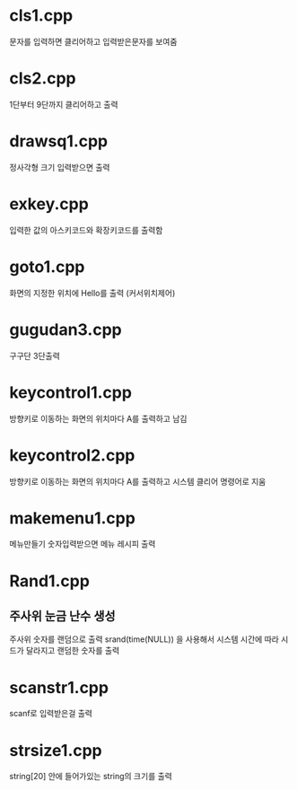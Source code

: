 # cls1.cpp
문자를 입력하면 클리어하고 입력받은문자를 보여줌
# cls2.cpp
1단부터 9단까지 클리어하고 출력
# drawsq1.cpp
정사각형 크기 입력받으면 출력

# exkey.cpp
입력한 값의 아스키코드와 확장키코드를 출력함
# goto1.cpp
화면의 지정한 위치에 Hello를 출력 (커서위치제어)
# gugudan3.cpp
구구단 3단출력
# keycontrol1.cpp
방향키로 이동하는 화면의 위치마다 A를 출력하고 남김
# keycontrol2.cpp
방향키로 이동하는 화면의 위치마다 A를 출력하고 시스템 클리어 명령어로 지움

# makemenu1.cpp
메뉴만들기
숫자입력받으면 메뉴 레시피 출력


# Rand1.cpp

## 주사위 눈금 난수 생성

주사위 숫자를 랜덤으로 출력
srand(time(NULL)) 을 사용해서 시스템 시간에 따라 시드가 달라지고 랜덤한 숫자를 출력

# scanstr1.cpp
scanf로 입력받은걸 출력
# strsize1.cpp
string[20] 안에 들어가있는 string의 크기를 출력
